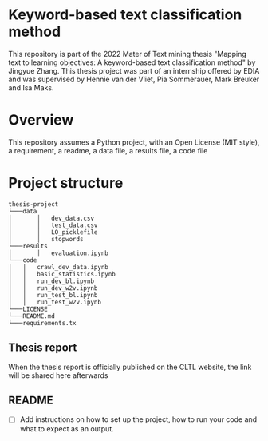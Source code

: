 # Keyword-based text classification method
This repository is part of the 2022 Mater of Text mining thesis "Mapping text to learning objectives: A keyword-based text classification method" by Jingyue Zhang. This thesis project was part of an internship offered by EDIA and was supervised by Hennie van der Vliet, Pia Sommerauer, Mark Breuker and Isa Maks.

# Overview
This repository assumes a Python project, with an Open License (MIT style), a requirement, a readme, a data file, a results file, a code file

# Project structure

```
thesis-project
└───data
│       │   dev_data.csv 
│       │   test_data.csv
│       │   LO_picklefile
│       │   stopwords
└───results
│       │   evaluation.ipynb 
└───code
│   │   crawl_dev_data.ipynb 
│   │   basic_statistics.ipynb
│   │   run_dev_bl.ipynb
│   │   run_dev_w2v.ipynb
│   │   run_test_bl.ipynb
│   │   run_test_w2v.ipynb
└───LICENSE
└───README.md
└───requirements.tx
```

## Thesis report
When the thesis report is officially published on the CLTL website, the link will be shared here afterwards

## README
- [ ] Add instructions on how to set up the project, how to run your code and what to expect as an output.







